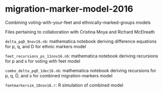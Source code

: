 # migration-marker-model-2016
Combining voting-with-your-feet and ethnically-marked-groups models


Files pertaining to collaboration with Cristina Moya and Richard McElreath

``delta_pqD_9nov16.nb``: mathematica notebook deriving difference equations for p, q, and D for ethnic markers model

``feet_recursions_ps_11nov16.nb``: mathematica notebook deriving recursions for p and s for voting with feet model

``combo_delta_pqD_1dec16.nb``: mathematica notebook deriving recursions for p, q, D, and s for combined migration-markers model

``feetmarkersim_18nov16.r``: R simulation of combined model
